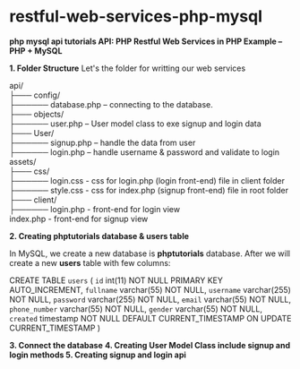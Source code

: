 # restful-web-services-php-mysql
**php mysql api tutorials API: PHP Restful Web Services in PHP Example – PHP + MySQL**

**1. Folder Structure**
Let's the folder for writting our web services

api/ <br>
├─── config/ <br>
├────── database.php – connecting to the database. <br>
├─── objects/ <br>
├────── user.php – User model class to exe signup and login data <br>
├─── User/ <br>
├────── signup.php – handle the data from user <br>
├────── login.php – handle username & password and validate to login <br>
assets/ <br>
├─── css/ <br>
├────── login.css - css for login.php (login front-end) file in client folder <br> 
├────── style.css - css for index.php (signup front-end) file in root folder <br>
├─── client/ <br>
├────── login.php - front-end for login view <br>
index.php - front-end for signup view <br>

**2. Creating phptutorials database & users table**

In MySQL, we create a new database is **phptutorials** database. After we will create a new **users** table with few columns:

CREATE TABLE `users` (
  `id` int(11) NOT NULL PRIMARY KEY AUTO_INCREMENT,
  `fullname` varchar(55) NOT NULL,
  `username` varchar(255) NOT NULL,
  `password` varchar(255) NOT NULL,
  `email` varchar(55) NOT NULL,
  `phone_number` varchar(55) NOT NULL,
  `gender` varchar(55) NOT NULL,
  `created` timestamp NOT NULL DEFAULT CURRENT_TIMESTAMP ON UPDATE CURRENT_TIMESTAMP
)

**3. Connect the database**
**4. Creating User Model Class include signup and login methods
5. Creating signup and login api**
